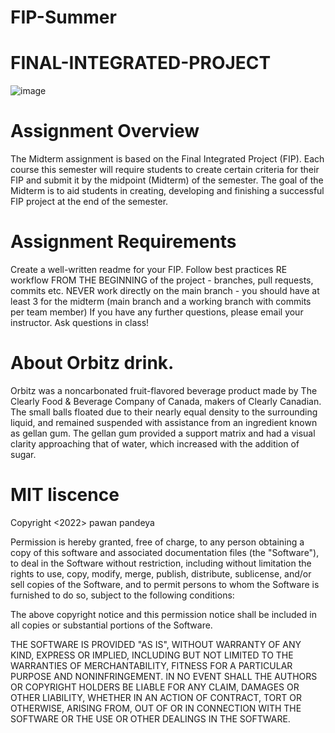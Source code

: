 # FIP-Summer

# FINAL-INTEGRATED-PROJECT

![image](https://user-images.githubusercontent.com/97752074/173161311-5333840e-586d-4951-9cfe-327cb7423143.png)

# Assignment Overview
The Midterm assignment is based on the Final Integrated Project (FIP). Each course this semester
will require students to create certain criteria for their FIP and submit it by the midpoint (Midterm) of
the semester. The goal of the Midterm is to aid students in creating, developing and finishing a
successful FIP project at the end of the semester.


# Assignment Requirements
Create a well-written readme for your FIP.
Follow best practices RE workflow FROM THE BEGINNING of the project - branches, pull
requests, commits etc.
NEVER work directly on the main branch - you should have at least 3 for the midterm (main branch
and a working branch with commits per team member)
If you have any further questions, please email your instructor. Ask questions in class!

# About Orbitz drink.
Orbitz was a noncarbonated fruit-flavored beverage product made by The Clearly Food & Beverage Company of Canada, makers of Clearly Canadian. 
The small balls floated due to their nearly equal density to the surrounding liquid, and remained suspended with assistance from an ingredient known as gellan gum. The gellan gum provided a support matrix and had a visual clarity approaching that of water, which increased with the addition of sugar.

# MIT liscence
Copyright <2022> pawan pandeya

Permission is hereby granted, free of charge, to any person obtaining a copy of this software and associated documentation files (the "Software"), to deal in the Software without restriction, including without limitation the rights to use, copy, modify, merge, publish, distribute, sublicense, and/or sell copies of the Software, and to permit persons to whom the Software is furnished to do so, subject to the following conditions:

The above copyright notice and this permission notice shall be included in all copies or substantial portions of the Software.

THE SOFTWARE IS PROVIDED "AS IS", WITHOUT WARRANTY OF ANY KIND, EXPRESS OR IMPLIED, INCLUDING BUT NOT LIMITED TO THE WARRANTIES OF MERCHANTABILITY, FITNESS FOR A PARTICULAR PURPOSE AND NONINFRINGEMENT. IN NO EVENT SHALL THE AUTHORS OR COPYRIGHT HOLDERS BE LIABLE FOR ANY CLAIM, DAMAGES OR OTHER LIABILITY, WHETHER IN AN ACTION OF CONTRACT, TORT OR OTHERWISE, ARISING FROM, OUT OF OR IN CONNECTION WITH THE SOFTWARE OR THE USE OR OTHER DEALINGS IN THE SOFTWARE.
